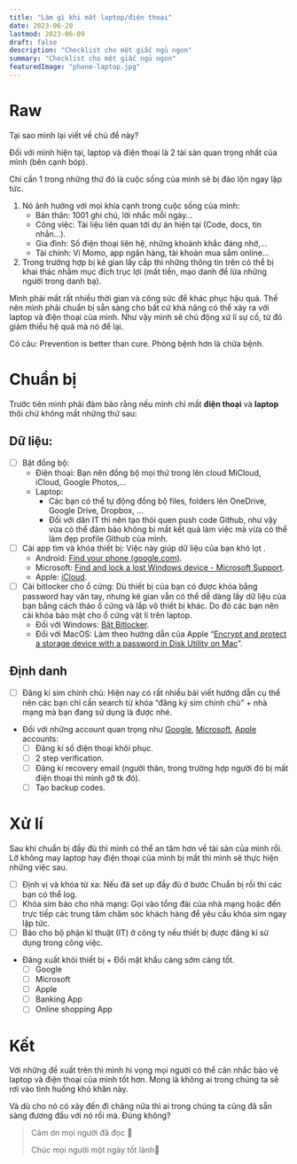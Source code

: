 ```yaml
---
title: "Làm gì khi mất laptop/điện thoại"
date: 2023-06-20
lastmod: 2023-06-09
draft: false
description: "Checklist cho một giấc ngủ ngon"
summary: "Checklist cho một giấc ngủ ngon"
featuredImage: "phone-laptop.jpg"
---
```


# Raw

Tại sao mình lại viết về chủ đề này?

Đối với mình hiện tại, laptop và điện thoại là 2 tài sản quan trọng nhất của mình (bên cạnh bóp).

Chỉ cần 1 trong những thứ đó là cuộc sống của mình sẽ bị đảo lộn ngay lập tức.

1. Nó ảnh hưởng với mọi khía cạnh trong cuộc sống của mình: 
    - Bản thân: 1001 ghi chú, lời nhắc mỗi ngày…
    - Công việc: Tài liệu liên quan tới dự án hiện tại (Code, docs, tin nhắn…).
    - Gia đình: Số điện thoại liên hệ, những khoảnh khắc đáng nhớ,…
    - Tài chính: Ví Momo, app ngân hàng, tài khoản mua sắm online…
2. Trong trường hợp bị kẻ gian lấy cắp thì những thông tin trên có thể bị khai thác nhằm mục đích trục lợi (mất tiền, mạo danh để lừa những người trong danh bạ).

Mình phải mất rất nhiều thời gian và công sức để khác phục hậu quả. Thế nên mình phải chuẩn bị sẵn sàng cho bất cứ khả năng có thể xảy ra với laptop và điện thoại của mình. Như vậy mình sẽ chủ động xử lí sự cố, từ đó giảm thiểu hệ quả mà nó để lại.

Có câu: Prevention is better than cure. Phòng bệnh hơn là chữa bệnh.

# Chuẩn bị

Trước tiên mình phải đảm bảo rằng nếu mình chỉ mất **điện thoại** và **laptop** thôi chứ không mất những thứ sau:

## Dữ liệu:

- [ ]  Bật đồng bộ:
    - Điện thoại: Bạn nên đồng bộ mọi thứ trong lên cloud MiCloud, iCloud, Google Photos,…
    - Laptop:
        - Các bạn có thể tự động đồng bộ files, folders lên OneDrive, Google Drive, Dropbox, …
        - Đối với dân IT thì nên tạo thói quen push code Github, như vậy vừa có thể đảm bảo không bị mất kết quả làm việc mà vừa có thể làm đẹp profile Github của mình.
- [ ]  Cài app tìm và khóa thiết bị: Việc này giúp dữ liệu của bạn khó lọt .
    - Android: [Find your phone (google.com)](https://myaccount.google.com/find-your-phone).
    - Microsoft: [Find and lock a lost Windows device - Microsoft Support](https://support.microsoft.com/en-us/account-billing/find-and-lock-a-lost-windows-device-890bf25e-b8ba-d3fe-8253-e98a12f26316).
    - Apple: [iCloud](https://www.icloud.com/find).
- [ ]  Cài bitlocker cho ổ cứng: Dù thiết bị của bạn có được khóa bằng password hay vân tay, nhưng kẻ gian vẫn có thể dễ dàng lấy dữ liệu của bạn bằng cách tháo ổ cứng và lắp vô thiết bị khác. Do đó các bạn nên cài khóa bảo mật cho ổ cứng vật lí trên laptop.
    - Đối với Windows: [Bật Bitlocker](https://support.microsoft.com/en-us/windows/turn-on-device-encryption-0c453637-bc88-5f74-5105-741561aae838).
    - Đối với MacOS: Làm theo hướng dẫn của Apple “[Encrypt and protect a storage device with a password in Disk Utility on Mac](https://support.apple.com/en-vn/guide/disk-utility/dskutl35612/mac)”.

## Định danh

- [ ]  Đăng kí sim chính chủ: Hiện nay có rất nhiều bài viết hướng dẫn cụ thể nên các bạn chỉ cần search từ khóa “đăng ký sim chính chủ” + nhà mạng mà bạn đang sử dụng là được nhé.
- Đối với những account quan trọng như [Google](https://myaccount.google.com/security), [Microsoft](https://account.microsoft.com/account/privacy), [Apple](https://appleid.apple.com/account/home) accounts:
    - [ ]  Đăng kí số điện thoại khôi phục.
    - [ ]  2 step verification.
    - [ ]  Đăng kí recovery email (người thân, trong trường hợp người đó bị mất điện thoại thì mình gỡ tk đó).
    - [ ]  Tạo backup codes.

# Xử lí

Sau khi chuẩn bị đầy đủ thì mình có thể an tâm hơn về tài sản của mình rồi. Lỡ không may laptop hay điện thoại của mình bị mất thì mình sẽ thực hiện những việc sau.

- [ ]  Định vị và khóa từ xa: Nếu đã set up đầy đủ ở bước Chuẩn bị rồi thì các bạn có thể log.
- [ ]  Khóa sim báo cho nhà mạng: Gọi vào tổng đài của nhà mạng hoặc đến trực tiếp các trung tâm chăm sóc khách hàng để yêu cầu khóa sim ngay lập tức.
- [ ]  Báo cho bộ phận kĩ thuật (IT) ở công ty nếu thiết bị được đăng kí sử dụng trong công việc.
- Đăng xuất khỏi thiết bị + Đổi mật khẩu càng sớm càng tốt.
    - [ ]  Google
    - [ ]  Microsoft
    - [ ]  Apple
    - [ ]  Banking App
    - [ ]  Online shopping App

# Kết

Với những đề xuất trên thì mình hi vọng mọi người có thể cân nhắc bảo vệ laptop và điện thoại của mình tốt hơn. Mong là không ai trong chúng ta sẽ rơi vào tình huống khó khăn này.

Và dù cho nó có xảy đến đi chăng nữa thì ai trong chúng ta cũng đã sẵn sàng đương đầu với nó rồi mà. Đúng không?

> Cảm ơn mọi người đã đọc 🙏
>
> Chúc mọi người một ngày tốt lành🤗
